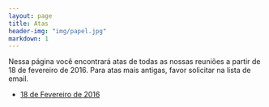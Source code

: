 ```yaml
---
layout: page
title: Atas
header-img: "img/papel.jpg"
markdown: 1
---
```


Nessa página você encontrará atas de todas as nossas reuniões a partir de 18 de fevereiro de 2016. Para atas mais antigas, favor solicitar na lista de email.

* [18 de Fevereiro de 2016](/atas/2016-02-18/)
